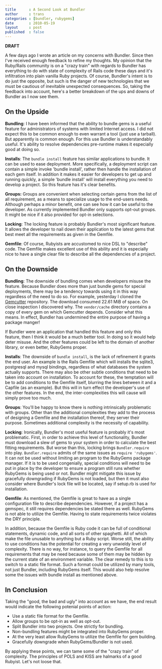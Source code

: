 ```yaml
---
title      : A Second Look at Bundler
author     : trans
categories : [bundler, rubygems]
date       : 2010-05-19
layout     : post
published  : false
---
```


**DRAFT**

A few days ago I wrote an article on my concerns with Bundler. Since then I've received enough feedback to refine my thoughts. My opinion that the Ruby/Rails community is on a "crazy train" with regards to Bundler has everything to do with state of complexity of Rails code these days and it's infiltration into plain vanilla Ruby projects. Of course, Bundler's intent is to do just the opposite, but such is the danger of new technologies that we must be cautious of inevitable unexpected consequences. So, taking the feedback into account, here's a better breakdown of the ups and downs of Bundler as I now see them.

## On the Upside

<b>Bundling</b>: I have been informed that the ability to bundle gems is a useful feature for administrators of systems with limited Internet access. I did not expect this to be common enough to even warrant a tool (just use a tarball). But apparently is common enough. For this use Bundler is understandably useful. It's ability to resolve dependencies pre-runtime makes it especially good at doing so.

<b>Installs</b>: The `bundle install` feature has similar applications to bundle. It can be used to ease deployment. More specifically, a deployment script can contain a simple invoke 'bundle install', rather then handle the installation of each gem itself. In addition it makes it easier for developers to get up and running quickly, a simple 'bundle install' will install everything you need to develop a project. So this feature has it's clear benefits.

<b>Groups:</b> Groups are convenient when selecting certain gems from the list of all requirement, as a means to specialize usage to the end-users needs. Although perhaps a minor benefit, one can see how it can be useful to the developer. As currently implemented Bundler only supports opt-out groups. It might be nice if it also provided for opt-in selections.

<b>Locking</b>: The locking feature is probably Bundler's most significant feature. It allows the developer to nail down their application to the latest gems that best meet all the requirements as given in the Gemfile. 

<b>Gemfile</b>: Of course, Rubyists are accustomed to nice DSL to "describe" code. The Gemfile makes excellent use of this ability and it is especially nice to have a single clear file to describe all the dependencies of a project.


## On the Downside

<b>Bundling</b>: The downside of bundling comes when developers misuse the feature. Because Bundler does more than just bundle gems for special deployments, there may be a tendency towards using it in this way regardless of the need to do so. For example, yesterday I cloned the [Gemcutter](http::/github.com/qrush/gemcutter) repository. The download consumed 22.61 MiB of space. On close inspection I discovered why. The `vendor/cache` directory contains a copy of every gem on which Gemcutter depends. Consider what this means. In effect, Bundler has undermined the entire purpose of having a package manger!

If Bundler were an application that handled this feature and only this feature, then I think it would be a much better tool. In doing so it would help deter misuse. And the other features could be left to the domain of another library, or even better, RubyGems proper.

<b>Installs</b>: The downside of `bundle install`, is the lack of refinement it grants the end user. An example is the Rails Gemfile which will installs the sqlite3, postgresql and mysql bindings, regardless of what databases the system actually supports. There may also be other subtle conditions that need to be taken into account on installation. To account for these, the temptation will be to add conditions to the Gemfile itself, blurring the lines between it and a Capfile (as an example). But this will in turn effect the developer's use of the other features. In the end, the inter-complexities this will cause will simply prove too much.

<b>Groups</b>: You'll be happy to know there is nothing intrinsically problematic with groups. Other than the additional complexities they add to the process of designing a Gemfile and the installation thereof, they server their purpose. Sometimes additional complexity is the necessity of capability.

<b>Locking</b>: Ironically, Bundler's most useful feature is probably it's most problematic. First, in order to achieve this level of functionality, Bundler must download a slew of gems to your system in order to calculate the best fitting requirements. But worse than this, locking brings `Bundler.require` into play. `Bundler.require` admits of the same issues as `require 'rubygems'`. It can not be used without limiting an program to the RubyGems package manager. If it is to be used congenially, special conditions will need to be put in place by the developer to ensure a program still runs whether RubyGems is being used or not. Bundler might mitigate this issue by gracefully downgrading if RubyGems is not loaded, but then it must also consider where Bundler's lock file will be located, say if setup.rb is used for installation.

<b>Gemfile</b>: As mentioned, the Gemfile is great to have as a single configuration file to describe dependencies. However, if a project has a gemspec, it still requires dependencies be stated there as well. RubyGems is not able to utilize the Gemfile. Having to state requirements twice violates the DRY principle.

In addition, because the Gemfile is Ruby code it can be full of conditional statements, dynamic code, and all sorts of other spaghetti. All of which make the file unusable to anything but a Ruby script. Worse still, the ability to use conditions has the potential for creating a very unwieldy level of complexity. There is no way, for instance, to query the Gemfile for all requirements that may be need because some of them may be hidden by the current state of an environment variable. The clear remedy to this is to switch to a static file format. Such a format could be utilized by many tools, not just Bundler, including RubyGems itself. This would also help resolve some the issues with bundle install as mentioned above.

## In Conclusion

Taking the "good, the bad and ugly" into account as we have, the end result would indicate the following potenial points of action:

* Use a static file format for the Gemfile.
* Allow groups to be opt-in as well as opt-out.
* Split Bundler into two projects. One strictly for bundling.
* Non-bundling features might be integrated into RubyGems proper.
* At the very least allow RubyGems to utilize the Gemfile for gem building.
* Gracefully downgrade when RubyGems/Bundler is not used.

By applying these points, we can tame some of the "crazy train" of complexity. The principles of POLS and KISS are halmarks of a good Rubyist. Let's not loose that.

